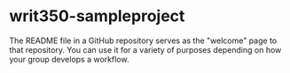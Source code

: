 # writ350-sampleproject
The README file in a GitHub repository serves as the "welcome" page to that repository. You can use it for a variety of purposes depending on how your group develops a workflow. 
